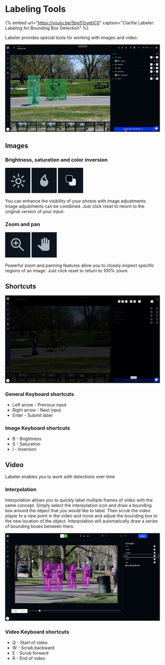 # Labeling Tools

{% embed url="https://youtu.be/5bg51zyebC0" caption="Clarifai Labeler: Labeling for Bounding Box Detection" %}

Labeler provides special tools for working with images and video.

![](../../.gitbook/assets/label_bounding_box%20%281%29%20%284%29%20%284%29%20%286%29%20%287%29.jpg)

## Images

### Brightness, saturation and color inversion

![](../../.gitbook/assets/brightness.jpg) ![](../../.gitbook/assets/saturation.jpg) ![](../../.gitbook/assets/invert%20%284%29%20%284%29%20%285%29%20%284%29.jpg)

You can enhance the visibility of your photos with image adjustments. Image adjustments can be combined. Just click reset to return to the original version of your input.

### Zoom and pan

![](../../.gitbook/assets/zoom.jpg) ![](../../.gitbook/assets/pan.jpg)

Powerful zoom and panning features allow you to closely inspect specific regions of an image. Just click reset to return to 100% zoom.

## Shortcuts

![](../../.gitbook/assets/shortcuts.jpg)

### General Keyboard shortcuts

* Left arrow - Previous input
* Right arrow - Next input
* Enter - Submit label

### Image Keyboard shortcuts

* B - Brightness
* S - Saturation
* I - Inversion

## Video

Labeler enables you to work with detections over time

### Interpolation

Interpolation allows you to quickly label multiple frames of video with the same concept. Simply select the interpolation icon and draw a bounding box around the object that you would like to label. Then scrub the video player to a new point in the video and move and adjust the bounding box to the new location of the object. Interpolation will automatically draw a series of bounding boxes between them.

![](../../.gitbook/assets/interpolation%20%281%29%20%281%29%20%281%29.jpg)

### Video Keyboard shortcuts

* Q - Start of video
* W - Scrub backward
* E - Scrub forward
* R - End of video

